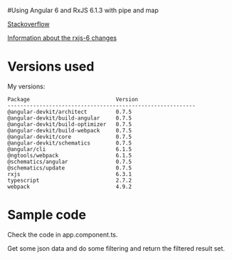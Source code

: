 #Using Angular 6 and RxJS 6.1.3 with pipe and map

[Stackoverflow](https://stackoverflow.com/questions/51725352/angular6-map-is-not-a-function)

[Information about the rxjs-6 changes](https://academind.com/learn/javascript/rxjs-6-what-changed/)

# Versions used
My versions:

```
Package                           Version
-----------------------------------------------------------
@angular-devkit/architect         0.7.5
@angular-devkit/build-angular     0.7.5
@angular-devkit/build-optimizer   0.7.5
@angular-devkit/build-webpack     0.7.5
@angular-devkit/core              0.7.5
@angular-devkit/schematics        0.7.5
@angular/cli                      6.1.5
@ngtools/webpack                  6.1.5
@schematics/angular               0.7.5
@schematics/update                0.7.5
rxjs                              6.3.1
typescript                        2.7.2
webpack                           4.9.2
```

# Sample code

Check the code in app.component.ts.

Get some json data and do some filtering and return the filtered result set.

